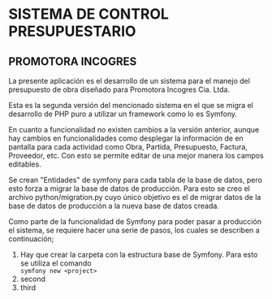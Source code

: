 # SISTEMA DE CONTROL PRESUPUESTARIO

## PROMOTORA INCOGRES

La presente aplicaci&oacute;n es el desarrollo de un sistema para el manejo del presupuesto de obra dise&ntilde;ado para Promotora Incogres Cia. Ltda.

Esta es la segunda versi&oacute;n del mencionado sistema en el que se migra el desarrollo de PHP puro a utilizar un framework como lo es Symfony.

En cuanto a funcionalidad no existen cambios a la versi&oacute;n anterior, aunque hay cambios en funcionalidades como desplegar la informaci&oacute;n de en pantalla para cada actividad como Obra, Partida, Presupuesto, Factura, Proveedor, etc. Con esto se permite editar de una mejor manera los campos editables.

Se crean "Entidades" de symfony para cada tabla de la base de datos, pero esto forza a migrar la base de datos de producci&oacute;n. Para esto se creo el archivo python/migration.py cuyo &uacute;nico objetivo es el de migrar datos de la base de datos de producci&oacute;n a la nueva base de datos creada.

Como parte de la funcionalidad de Symfony para poder pasar a producci&oacute;n el sistema, se requiere hacer una serie de pasos, los cuales se describen a continuaci&oacute;n;

1. Hay que crear la carpeta con la estructura base de Symfony. Para esto se utiliza el comando <div> `symfony new <project>`</div>
2. second
3. third
